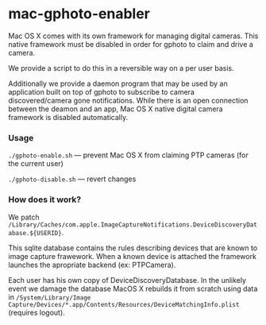 mac-gphoto-enabler
==================

Mac OS X comes with its own framework for managing digital cameras.
This native framework must be disabled in order for gphoto to claim
and drive a camera.

We provide a script to do this in a reversible way on a per user basis.

Additionally we provide a daemon program that may be used by an application
built on top of gphoto to subscribe to camera discovered/camera gone
notifications.  While there is an open connection between the deamon
and an app, Mac OS X native digital camera framework is disabled automatically.

### Usage

`./gphoto-enable.sh` — prevent Mac OS X from claiming PTP cameras (for the current user)

`./gphoto-disable.sh` — revert changes

### How does it work?

We patch `/Library/Caches/com.apple.ImageCaptureNotifications.DeviceDiscoveryDatabase.${USERID}`.

This sqlite database contains the rules describing devices that are known to
image capture frawework. When a known device is attached the framework launches
the apropriate backend (ex: PTPCamera).

Each user has his own copy of DeviceDiscoveryDatabase. In the unlikely event we damage
the database MacOS X rebuilds it from scratch using data in
`/System/Library/Image Capture/Devices/*.app/Contents/Resources/DeviceMatchingInfo.plist`
(requires logout).
